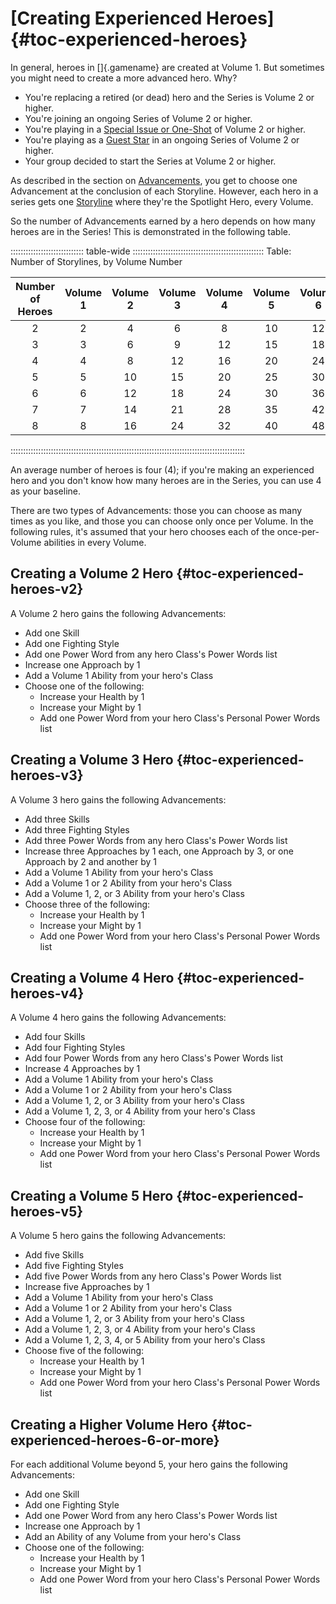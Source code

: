 # [Creating Experienced Heroes]{#toc-experienced-heroes}

In general, heroes in []{.gamename} are created at Volume 1. But
sometimes you might need to create a more advanced hero. Why?

- You're replacing a retired (or dead) hero and the Series is
  Volume 2 or higher.
- You're joining an ongoing Series of Volume 2 or higher.
- You're playing in a [Special Issue or One-Shot](#toc-struct-one-shots) 
  of Volume 2 or higher.
- You're playing as a [Guest Star](#toc-struct-crossover) in an
  ongoing Series of Volume 2 or higher.
- Your group decided to start the Series at Volume 2 or higher.

As described in the section on [Advancements](#toc-advancements), 
you get to choose one Advancement at the conclusion of each
Storyline. However, each hero in a series gets one 
[Storyline](#toc-issues) where they're the Spotlight Hero, every
Volume.

So the number of Advancements earned by a hero depends on how many
heroes are in the Series! This is demonstrated in the following table.

::::::::::::::::::::::::::::: table-wide ::::::::::::::::::::::::::::::::::::::::::::::::::::
Table: Number of Storylines, by Volume Number

| Number of Heroes | Volume 1 | Volume 2 | Volume 3 | Volume 4 | Volume 5 | Volume 6 | ...  |
| :--------------: | :------: | :------: | :------: | :------: | :------: | :------: | :--: |
|       2          |    2     |     4    |    6     |    8     |    10    |    12    |  +2  |
|       3          |    3     |     6    |    9     |   12     |    15    |    18    |  +3  |
|       4          |    4     |     8    |   12     |   16     |    20    |    24    |  +4  |
|       5          |    5     |    10    |   15     |   20     |    25    |    30    |  +5  |
|       6          |    6     |    12    |   18     |   24     |    30    |    36    |  +6  |
|       7          |    7     |    14    |   21     |   28     |    35    |    42    |  +7  |
|       8          |    8     |    16    |   24     |   32     |    40    |    48    |  +8  |
:::::::::::::::::::::::::::::::::::::::::::::::::::::::::::::::::::::::::::::::::::::::::::::

An average number of heroes is four (4); if you're making an experienced 
hero and you don't know how many heroes are in the Series, you can use 4 
as your baseline.

There are two types of Advancements: those you can choose as many times as you
like, and those you can choose only once per Volume. In the following rules,
it's assumed that your hero chooses each of the once-per-Volume abilities in every
Volume.

## Creating a Volume 2 Hero {#toc-experienced-heroes-v2}

A Volume 2 hero gains the following Advancements:

- Add one Skill
- Add one Fighting Style
- Add one Power Word from any hero Class's Power Words list
- Increase one Approach by 1
- Add a Volume 1 Ability from your hero's Class
- Choose one of the following:
  - Increase your Health by 1
  - Increase your Might by 1
  - Add one Power Word from your hero Class's Personal Power Words list

## Creating a Volume 3 Hero {#toc-experienced-heroes-v3}

A Volume 3 hero gains the following Advancements:

- Add three Skills
- Add three Fighting Styles
- Add three Power Words from any hero Class's Power Words list
- Increase three Approaches by 1 each, one Approach by 3, or
  one Approach by 2 and another by 1
- Add a Volume 1 Ability from your hero's Class
- Add a Volume 1 or 2 Ability from your hero's Class
- Add a Volume 1, 2, or 3 Ability from your hero's Class
- Choose three of the following:
  - Increase your Health by 1
  - Increase your Might by 1
  - Add one Power Word from your hero Class's Personal Power Words list

## Creating a Volume 4 Hero {#toc-experienced-heroes-v4}

A Volume 4 hero gains the following Advancements:

- Add four Skills
- Add four Fighting Styles
- Add four Power Words from any hero Class's Power Words list
- Increase 4 Approaches by 1
- Add a Volume 1 Ability from your hero's Class
- Add a Volume 1 or 2 Ability from your hero's Class
- Add a Volume 1, 2, or 3 Ability from your hero's Class
- Add a Volume 1, 2, 3, or 4 Ability from your hero's Class
- Choose four of the following:
  - Increase your Health by 1
  - Increase your Might by 1
  - Add one Power Word from your hero Class's Personal Power Words list

## Creating a Volume 5 Hero {#toc-experienced-heroes-v5}

A Volume 5 hero gains the following Advancements:

- Add five Skills
- Add five Fighting Styles
- Add five Power Words from any hero Class's Power Words list
- Increase five Approaches by 1
- Add a Volume 1 Ability from your hero's Class
- Add a Volume 1 or 2 Ability from your hero's Class
- Add a Volume 1, 2, or 3 Ability from your hero's Class
- Add a Volume 1, 2, 3, or 4 Ability from your hero's Class
- Add a Volume 1, 2, 3, 4, or 5 Ability from your hero's Class
- Choose five of the following:
  - Increase your Health by 1
  - Increase your Might by 1
  - Add one Power Word from your hero Class's Personal Power Words list

## Creating a Higher Volume Hero {#toc-experienced-heroes-6-or-more}

For each additional Volume beyond 5, your hero gains the following 
Advancements:

- Add one Skill
- Add one Fighting Style
- Add one Power Word from any hero Class's Power Words list
- Increase one Approach by 1
- Add an Ability of any Volume from your hero's Class
- Choose one of the following:
  - Increase your Health by 1
  - Increase your Might by 1
  - Add one Power Word from your hero Class's Personal Power Words list

